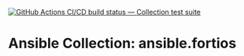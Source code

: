 [![GitHub Actions CI/CD build status — Collection test suite](https://github.com/ansible-collection-migration/ansible.fortios/workflows/Collection%20test%20suite/badge.svg?branch=master)](https://github.com/ansible-collection-migration/ansible.fortios/actions?query=workflow%3A%22Collection%20test%20suite%22)

Ansible Collection: ansible.fortios
=================================================